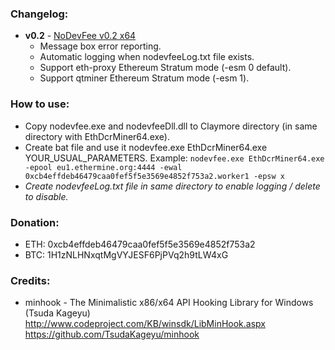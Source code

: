 ### Changelog:

- **v0.2** - [NoDevFee v0.2 x64](https://github.com/Demion/nodevfee/releases/download/v0.2/NoDevFee_v0.2_x64.zip)
  * Message box error reporting.
  * Automatic logging when nodevfeeLog.txt file exists.
  * Support eth-proxy Ethereum Stratum mode (-esm 0 default).
  * Support qtminer Ethereum Stratum mode (-esm 1).
  
### How to use:

- Copy nodevfee.exe and nodevfeeDll.dll to Claymore directory (in same directory with EthDcrMiner64.exe).
- Create bat file and use it nodevfee.exe EthDcrMiner64.exe YOUR_USUAL_PARAMETERS. Example:
`nodevfee.exe EthDcrMiner64.exe -epool eu1.ethermine.org:4444 -ewal 0xcb4effdeb46479caa0fef5f5e3569e4852f753a2.worker1 -epsw x`
- *Create nodevfeeLog.txt file in same directory to enable logging / delete to disable.*

### Donation:

- ETH: 0xcb4effdeb46479caa0fef5f5e3569e4852f753a2
- BTC: 1H1zNLHNxqtMgVYJESF6PjPVq2h9tLW4xG

### Credits:

- minhook - The Minimalistic x86/x64 API Hooking Library for Windows (Tsuda Kageyu) http://www.codeproject.com/KB/winsdk/LibMinHook.aspx https://github.com/TsudaKageyu/minhook
